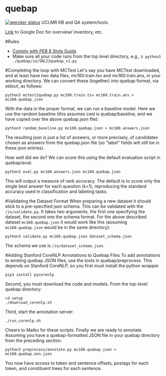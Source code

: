 # quebap
[![wercker status](https://app.wercker.com/status/ebcd272ebfdc8c08c262a000f039bfb8/s/master "wercker status")](https://app.wercker.com/project/byKey/ebcd272ebfdc8c08c262a000f039bfb8)
UCLMR KB and QA system/tools.

[Link](https://docs.google.com/document/d/1AaynDviR26bqofoImEcPxQgBcpvRBIcgLjScn-Hr6xk/edit) to Google Doc for overview/ inventory, etc.

#Rules
- [Comply with PEB 8 Style Guide](https://www.python.org/dev/peps/pep-0008/)
- Make sure all your code runs from the top level directory, e.g., `$ python3 ./quebap/io/SNLI2quebap_v1.py`

#Completing the loop with MCTest
Let's say you have MCTest downloaded, and at least have two data files, mc160.train.tsv and mc160.train.ans, in your working directory.  We can convert these (together) into quebap format, via stdout, as follows:
```
python3 mctest2quebap.py mc160.train.tsv mc160.train.ans > mc160.quebap.json
```

With the data in the proper format, we can run a baseline model.  Here we use the random baseline (this assumes cwd is quebap/baseline, and we have copied over the above quebap.json file):
```
python3 random_baseline.py mc160.quebap.json > mc160.answers.json
```
The resulting json is just a list of answers, or more precisely, of candidates chosen as answers from the quebap.json file (so "label" fields will still be in these json entries).

How well did we do?  We can score this using the default evaluation script in quebap/eval:
```
python3 eval.py mc160.answers.json mc160.quebap.json
```
This will output a measure of rank accuracy.  The default is to score only the single best answer for each question (k=1), reproducing the standard accuracy used in classification and labeling tasks.

#Validating the Dataset Format
When preparing a new dataset it should stick to a pre-specified json schema.
This can be validated with the `/io/validate.py`. It takes two arguments, the first one specifying the dataset, the second one the schema format. For the above described dataset `mc160.quebap.json` it would work like this (assuming `mc160.quebap.json` would be in the same directory):
```
python3 validate.py mc160.quebap.json dataset_schema.json
```
The schema we use is `/io/dataset_schema.json`.

#Adding Stanford CoreNLP Annotations to Quebap Files
To add annotations to existing quebap JSON files, use the tools in quebap/preprocess.  This depends on Stanford CoreNLP, so you first must install the python wrapper
```
pip3 install pycorenlp
```
Second, you must download the code and models.  From the top-level quebap directory:
```
cd setup
./download_corenlp.sh
```
Third, start the annotation server:
```
./run_corenlp.sh
```
Cheers to Matko for these scripts.  Finally we are ready to annotate.  Assuming you have a quebap-formatted JSON file in your quebap directory from the preceding section:
```
python3 preprocess/annotate.py mc160.quebap.json > mc160.quebap.ann.json
```
You now have access to token and sentence offsets, postags for each token, and constituent trees for each sentence.